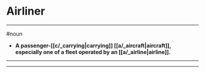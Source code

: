 # Airliner
---
#noun
- **A passenger-[[c/_carrying|carrying]] [[a/_aircraft|aircraft]], especially one of a fleet operated by an [[a/_airline|airline]].**
---
---
